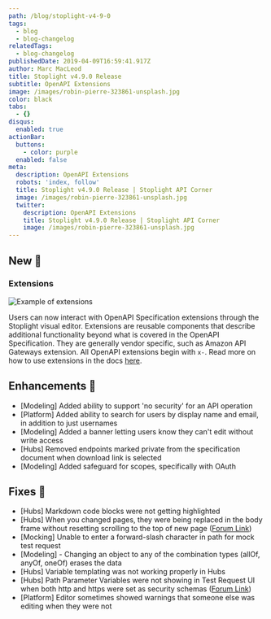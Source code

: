 ```yaml
---
path: /blog/stoplight-v4-9-0
tags:
  - blog
  - blog-changelog
relatedTags:
  - blog-changelog
publishedDate: 2019-04-09T16:59:41.917Z
author: Marc MacLeod
title: Stoplight v4.9.0 Release
subtitle: OpenAPI Extensions
image: /images/robin-pierre-323861-unsplash.jpg
color: black
tabs:
  - {}
disqus:
  enabled: true
actionBar:
  buttons:
    - color: purple
  enabled: false
meta:
  description: OpenAPI Extensions
  robots: 'index, follow'
  title: Stoplight v4.9.0 Release | Stoplight API Corner
  image: /images/robin-pierre-323861-unsplash.jpg
  twitter:
    description: OpenAPI Extensions
    title: Stoplight v4.9.0 Release | Stoplight API Corner
    image: /images/robin-pierre-323861-unsplash.jpg
---
```

## New 🚀

### Extensions

![Example of extensions](/images/extensions.png)

Users can now interact with OpenAPI Specification extensions through the Stoplight visual editor. Extensions are reusable components that describe additional functionality beyond what is covered in the OpenAPI Specification. They are generally vendor specific, such as Amazon API Gateways extension. All OpenAPI extensions begin with `x-`. Read more on how to use extensions in the docs [here](https://docs.stoplight.io/modeling/modeling-with-openapi/oas-extensions).

## Enhancements 💪

* \[Modeling] Added ability to support 'no security' for an API operation
* \[Platform] Added ability to search for users by display name and email, in addition to just usernames
* \[Modeling] Added a banner letting users know they can't edit without write access
* \[Hubs] Removed endpoints marked private from the specification document when download link is selected
* \[Modeling] Added safeguard for scopes, specifically with OAuth

## Fixes 🔧

* \[Hubs] Markdown code blocks were not getting highlighted
* \[Hubs] When you changed pages, they were being replaced in the body frame without resetting scrolling to the top of new page ([Forum Link](https://community.stoplight.io/t/pages-open-in-weird-spots]))
* \[Mocking] Unable to enter a forward-slash character in path for mock test request
* \[Modeling] - Changing an object to any of the combination types (allOf, anyOf, oneOf) erases the data
* \[Hubs] Variable templating was not working properly in Hubs
* \[Hubs] Path Parameter Variables were not showing in Test Request UI when both http and https were set as security schemas ([Forum Link](https://community.stoplight.io/t/variables-missing-from-code-generator-forms))
* \[Platform] Editor sometimes showed warnings that someone else was editing when they were not
